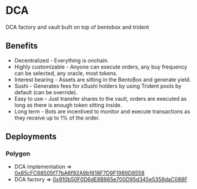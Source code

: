 # DCA

DCA factory and vault built on top of bentobox and trident

## Benefits

* Decentralized - Everything is onchain.
* Highly customizable - Anyone can execute orders, any buy frequency can be selected, any oracle, most tokens.
* Interest bearing - Assets are sitting in the BentoBox and generate yield.
* Sushi - Generates fees for xSushi holders by using Trident pools by default (can be override).
* Easy to use - Just transfer shares to the vault, orders are executed as long as there is enough token sitting inside.
* Long term - Bots are incentived to monitor and execute transactions as they receive up to 1% of the order.

## Deployments

### Polygon

* DCA implementation => [0x85cFC68505f77bA6f92A9b1618F7D9F1989D8558](https://polygonscan.com/address/0x85cFC68505f77bA6f92A9b1618F7D9F1989D8558)
* DCA factory => [0x910b50F0D6dE8B865e700D95d345e5358daC088F](https://polygonscan.com/address/0x910b50F0D6dE8B865e700D95d345e5358daC088F)